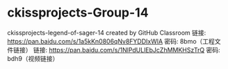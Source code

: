 # ckissprojects-Group-14
ckissprojects-legend-of-sager-14 created by GitHub Classroom
链接: https://pan.baidu.com/s/1a5kKn0806qNv8FYDDIxWlA  密码: 8bmo（工程文件链接）
链接: https://pan.baidu.com/s/1NlPdULlEbJcZhMMKHSzTrQ  密码: bdh9（视频链接）
